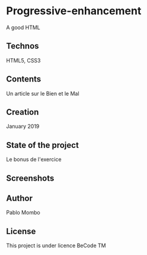 # Progressive-enhancement

A good HTML

## Technos

HTML5, CSS3

## Contents

Un article sur le Bien et le Mal

## Creation

January 2019

## State of the project

Le bonus de l'exercice

## Screenshots


## Author

Pablo Mombo

## License

This project is under licence BeCode TM

